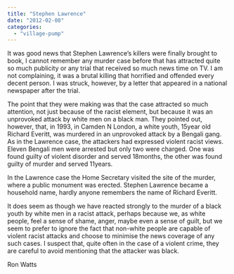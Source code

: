 ```yaml
---
title: "Stephen Lawrence"
date: "2012-02-08"
categories: 
  - "village-pump"
---
```


It was good news that Stephen Lawrence’s killers were finally brought to book, I cannot remember any murder case before that has attracted quite so much publicity or any trial that received so much news time on TV. I am not complaining, it was a brutal killing that horrified and offended every decent person. I was struck, however, by a letter that appeared in a national newspaper after the trial.

The point that they were making was that the case attracted so much attention, not just because of the racist element, but because it was an unprovoked attack by white men on a black man. They pointed out, however, that, in 1993, in Camden N London, a white youth, 15year old Richard Everitt, was murdered in an unprovoked attack by a Bengali gang. As in the Lawrence case, the attackers had expressed violent racist views. Eleven Bengali men were arrested but only two were charged. One was found guilty of violent disorder and served 18months, the other was found guilty of murder and served 11years.

In the Lawrence case the Home Secretary visited the site of the murder, where a public monument was erected. Stephen Lawrence became a household name, hardly anyone remembers the name of Richard Everitt.

It does seem as though we have reacted strongly to the murder of a black youth by white men in a racist attack, perhaps because we, as white people, feel a sense of shame, anger, maybe even a sense of guilt, but we seem to prefer to ignore the fact that non-white people are capable of violent racist attacks and choose to minimise the news coverage of any such cases. I suspect that, quite often in the case of a violent crime, they are careful to avoid mentioning that the attacker was black.

Ron Watts
